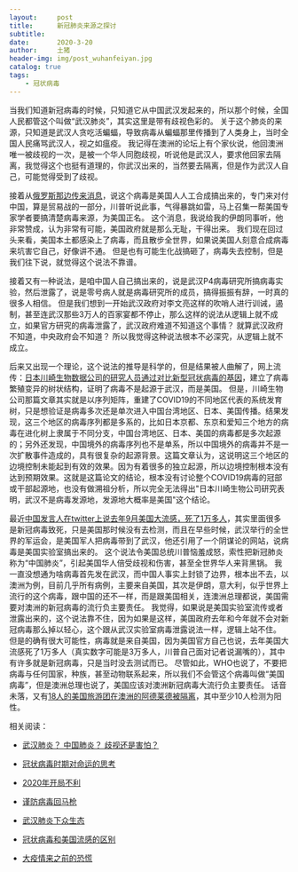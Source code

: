 ```yaml
---
layout:     post
title:      新冠肺炎来源之探讨
subtitle:   
date:       2020-3-20
author:     土猪
header-img: img/post_wuhanfeiyan.jpg
catalog: true
tags:
    - 冠状病毒
---
```



当我们知道新冠病毒的时候，只知道它从中国武汉发起来的，所以那个时候，全国人民都管这个叫做“武汉肺炎”，其实这里是带有歧视色彩的。 关于这个肺炎的来源，只知道是武汉人贪吃活蝙蝠，导致病毒从蝙蝠那里传播到了人类身上，当时全国人民痛骂武汉人，视之如瘟疫。 我记得在澳洲的论坛上有个家伙说，他回澳洲唯一被歧视的一次，是被一个华人同胞歧视，听说他是武汉人，要求他回家去隔离，我觉得这个也挺有道理的，你武汉出来的，当然要去隔离，但是作为武汉人自己，可能觉得受到了歧视。



接着从[俄罗斯那边传来消息](https://www.wenxuecity.com/news/2020/03/07/9209500.html)，说这个病毒是美国人人工合成搞出来的，专门来对付中国，算是贸易战的一部分，川普听说此事，气得暴跳如雷，马上召集一帮美国专家学者要搞清楚病毒来源，为美国正名。 这个消息，我说给我的伊朗同事听，他非常赞成，认为非常有可能，美国政府就是那么无耻，干得出来。  我们现在回过头来看，美国本土都感染上了病毒，而且散步全世界，如果说美国人刻意合成病毒来坑害它自己，好像讲不通。 但是也有可能生化战搞砸了，病毒失去控制，但是我们往下说，就觉得这个说法不靠谱。





接着又有一种说法，是咱中国人自己搞出来的，说是武汉P4病毒研究所搞病毒实验，然后泄露了，说是零号病人就是病毒研究所的成员，搞得振振有辞，一时真的很多人相信。 但是我们想到一开始武汉政府对李文亮这样的吹哨人进行训诫，遏制，甚至连武汉那些3万人的百家宴都不停止，那么这样的说法从逻辑上就不成立，如果官方研究的病毒泄露了，武汉政府难道不知道这个事情？ 就算武汉政府不知道，中央政府会不知道？ 所以我觉得这种说法根本不必深究，从逻辑上就不成立。




后来又出现一个理论，这个说法的推导是科学的，但是结果被人曲解了，网上流传：[日本川崎生物数据公司的研究人员通过对比新型冠状病毒的基因](https://bbs.hupu.com/33063360.html)，建立了病毒繁殖变异的树状结构，证明了病毒不是起源于武汉，而是美国。 但是，川崎生物公司那篇文章其实就是以序列矩阵，重建了COVID19的不同地区代表的系统发育树，只是想验证是病毒多次还是单次进入中国台湾地区、日本、美国传播。结果发现，这三个地区的病毒序列都是多系的，比如日本京都、东京和爱知三个地方的病毒在进化树上隶属于不同分支，中国台湾地区、日本、美国的病毒都是多次起源的；另外还发现，中国境外的病毒序列也不是单系，所以中国境外的病毒并不是一次扩散事件造成的，具有很复杂的起源背景。这篇文章认为，这说明这三个地区的边境控制未能起到有效的效果。因为有着很多的独立起源，所以边境控制根本没有达到预期效果。这就是这篇论文的结论，根本没有讨论整个COVID19病毒的冠部或干部起源地，也没有做溯祖分析，所以完全无法得出"日本川崎生物公司研究表明，武汉不是病毒发源地，发源地大概率是美国"这个结论。 




最近[中国发言人在twitter上说去年9月美国大流感，死了1万多人](https://www.voachinese.com/a/factcheck-chinese-accusations-us-coronavirus20200317/5332567.html)，其实里面很多是新冠病毒致死，只是美国那时候没有去检测，而且在早些时候，武汉举行的全世界的军运会，是美国军人把病毒带到了武汉，他还引用了一个阴谋论的网站，说病毒是美国实验室搞出来的。 这个说法令美国总统川普恼羞成怒，索性把新冠肺炎称为“中国肺炎”，引起美国华人倍受歧视和伤害，甚至全世界华人来背黑锅。 我一直没想通为啥病毒首先发在武汉，而中国人事实上封锁了边界，根本出不去，以澳洲为例，目前几乎所有病例，主要来自美国，其次是伊朗，意大利，似乎世界上流行的这个病毒，跟中国的还不一样，而是跟美国相关，连澳洲总理都说，美国需要对澳洲的新冠病毒的流行负主要责任。 我觉得，如果说是美国实验室流传或者泄露出来的，这个说法靠不住，因为如果是这样，美国政府去年和今年就不会对新冠病毒那么掉以轻心，这个跟从武汉实验室病毒泄露说法一样，逻辑上站不住。  但是的确有很大可能性，病毒就是来自美国，因为美国官方自己也说，去年美国大流感死了1万多人（真实数字可能是3万多人，川普自己面对记者说漏嘴的），其中有许多就是新冠病毒，只是当时没去测试而已。 尽管如此，WHO也说了，不要把病毒与任何国家，种族，甚至动物联系起来，所以我们不会管这个病毒叫做“美国病毒”，但是澳洲总理也说了，美国应该对澳洲新冠病毒大流行负主要责任。 话音未落，又有[18人的美国旅游团在澳洲的阿德莱德被隔离](https://www.oursteps.com.au/bbs/forum.php?mod=viewthread&tid=1578347&extra=page%3D1)，其中至少10人检测为阳性。






相关阅读：


- [武汉肺炎？ 中国肺炎？ 歧视还是害怕？](http://livinginau.life/2020/02/10/%E6%AD%A6%E6%B1%89%E8%82%BA%E7%82%8E_%E4%B8%AD%E5%9B%BD%E8%82%BA%E7%82%8E_%E6%AD%A7%E8%A7%86%E8%BF%98%E6%98%AF%E5%AE%B3%E6%80%95/)

- [冠状病毒时期对命运的思考](http://livinginau.life/2020/02/19/%E5%86%A0%E7%8A%B6%E7%97%85%E6%AF%92%E6%97%B6%E6%9C%9F%E5%AF%B9%E5%91%BD%E8%BF%90%E7%9A%84%E6%80%9D%E8%80%83/)

- [2020年开局不利](http://livinginau.life/2020/02/06/2020%E5%BC%80%E5%B1%80%E4%B8%8D%E5%88%A9/)

- [谨防病毒回马枪](http://livinginau.life/2020/02/23/%E8%B0%A8%E9%98%B2%E7%97%85%E6%AF%92%E5%9B%9E%E9%A9%AC%E6%9E%AA/)

- [武汉肺炎下众生态](http://livinginau.life/2020/02/03/%E6%AD%A6%E6%B1%89%E8%82%BA%E7%82%8E%E4%B8%8B%E4%BC%97%E7%94%9F%E6%80%81/)

- [冠状病毒和美国流感的区别](http://livinginau.life/2020/02/11/%E7%BE%8E%E5%9B%BD%E6%B5%81%E6%84%9F%E5%92%8C%E5%86%A0%E7%8A%B6%E7%97%85%E6%AF%92%E5%8C%BA%E5%88%AB/)

- [大疫情来之前的恐慌](http://livinginau.life/2020/03/05/%E5%A4%A7%E7%96%AB%E6%83%85%E6%9D%A5%E4%B9%8B%E5%89%8D%E7%9A%84%E6%81%90%E6%85%8C/)
